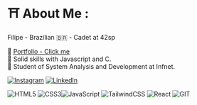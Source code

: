# ⛩️ About Me :
 Filipe - Brazilian 🇧🇷 - Cadet at 42sp <br>

🎐 <a href="https://minimalist-plum.vercel.app/" target="_blank"> Portfolio - Click me </a> <br>
🥷 Solid skills with Javascript and C.</br>
🏯 Student of System Analysis and Development at Infnet.<br>


[![Instagram](https://img.shields.io/badge/Instagram-%23E4405F.svg?logo=Instagram&logoColor=white)](https://instagram.com/filipezzo) [![LinkedIn](https://img.shields.io/badge/LinkedIn-%230077B5.svg?logo=linkedin&logoColor=white)](https://www.linkedin.com/in/fiavanzzo/) 

![HTML5](https://img.shields.io/badge/html5-%23E34F26.svg?style=for-the-badge&logo=html5&logoColor=white) ![CSS3](https://img.shields.io/badge/css3-%231572B6.svg?style=for-the-badge&logo=css3&logoColor=white)![JavaScript](https://img.shields.io/badge/javascript-%23323330.svg?style=for-the-badge&logo=javascript&logoColor=%23F7DF1E) ![TailwindCSS](https://img.shields.io/badge/tailwindcss-%2338B2AC.svg?style=for-the-badge&logo=tailwind-css&logoColor=white)  ![React](https://img.shields.io/badge/react-%2320232a.svg?style=for-the-badge&logo=react&logoColor=%2361DAFB)
 ![GIT](https://img.shields.io/badge/Git-fc6d26?style=for-the-badge&logo=git&logoColor=white)  


